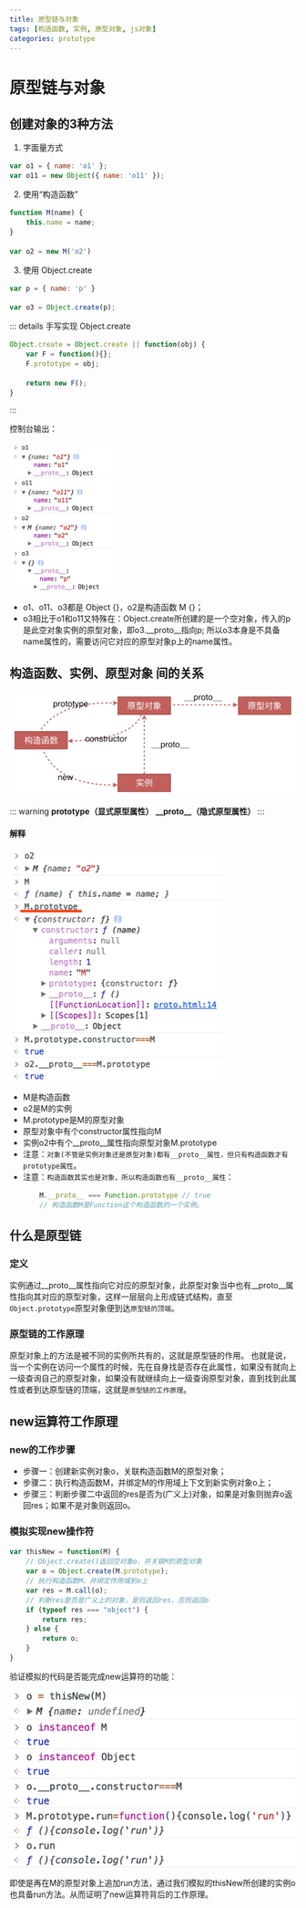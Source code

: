 ```yaml
---
title: 原型链与对象
tags: [构造函数, 实例, 原型对象, js对象]
categories: prototype
---
```


# 原型链与对象

## 创建对象的3种方法

1. 字面量方式
```js
var o1 = { name: 'o1' };
var o11 = new Object({ name: 'o11' });
```

2. 使用“构造函数”
```js
function M(name) {
    this.name = name;
}

var o2 = new M('o2')
```

3. 使用 Object.create
```js
var p = { name: 'p' }

var o3 = Object.create(p);
```

::: details 手写实现 Object.create
```js
Object.create = Object.create || function(obj) {
    var F = function(){};
    F.prototype = obj;

    return new F();
}
```
:::

控制台输出：

![](./images/prototype-1-01.png)

- o1、o11、o3都是 Object {}，o2是构造函数 M {}；
- o3相比于o1和o11又特殊在：Object.create所创建的是一个空对象，传入的p是此空对象实例的原型对象，即o3.__proto__指向p; 所以o3本身是不具备name属性的，需要访问它对应的原型对象p上的name属性。

## 构造函数、实例、原型对象 间的关系

![关系图：构造函数、实例、原型对象](./images/prototype-2-01.png)

::: warning
**prototype（显式原型属性）**
**\_\_proto\_\_（隐式原型属性）**
:::



#### 解释
![](./images/prototype-2-02.png)

- M是构造函数
- o2是M的实例
- M.prototype是M的原型对象
- 原型对象中有个constructor属性指向M
- 实例o2中有个__proto__属性指向原型对象M.prototype
- 注意：`对象(不管是实例对象还是原型对象)都有__proto__属性，但只有构造函数才有prototype属性`。
- 注意：`构造函数其实也是对象，所以构造函数也有__proto__属性`：
    ```js
        M.__proto__ === Function.prototype // true
        // 构造函数M是Function这个构造函数的一个实例。
    ```

## 什么是原型链

### 定义
实例通过__proto__属性指向它对应的原型对象，此原型对象当中也有__proto__属性指向其对应的原型对象，这样一层层向上形成链式结构，直至`Object.prototype`原型对象便到达`原型链的顶端`。

### 原型链的工作原理
原型对象上的方法是被不同的实例所共有的，这就是原型链的作用。
也就是说，当一个实例在访问一个属性的时候，先在自身找是否存在此属性，如果没有就向上一级查询自己的原型对象，如果没有就继续向上一级查询原型对象，直到找到此属性或者到达原型链的顶端，这就是`原型链的工作原理`。

## new运算符工作原理

### new的工作步骤
- 步骤一：创建新实例对象o，关联构造函数M的原型对象；
- 步骤二：执行构造函数M，并绑定M的作用域上下文到新实例对象o上；
- 步骤三：判断步骤二中返回的res是否为(广义上)对象，如果是对象则抛弃o返回res；如果不是对象则返回o。

### 模拟实现new操作符
```js
var thisNew = function(M) {
    // Object.create()返回空对象o，并关联M的原型对象
    var o = Object.create(M.prototype);
    // 执行构造函数M，并绑定作用域到o上
    var res = M.call(o);
    // 判断res是否是广义上的对象，是则返回res，否则返回o
    if (typeof res === "object") {
        return res;
    } else {
        return o;
    }
}
```
验证模拟的代码是否能完成new运算符的功能：

 ![验证模拟new操作符](./images/prototype-4-01.png)
 
即使是再在M的原型对象上追加run方法，通过我们模拟的thisNew所创建的实例o也具备run方法。从而证明了new运算符背后的工作原理。



